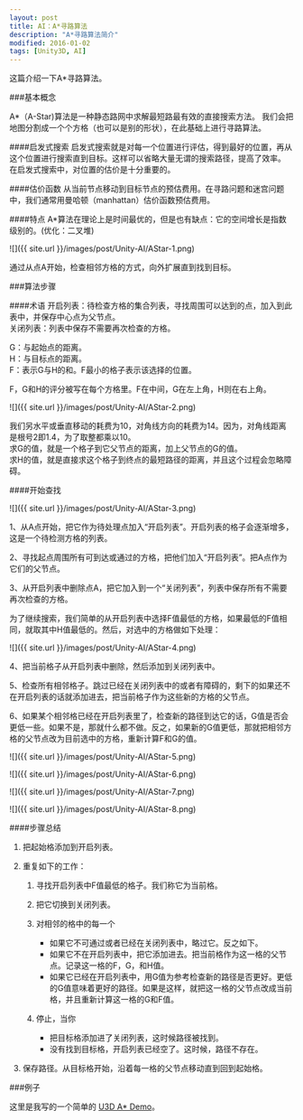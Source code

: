 ```yaml
---
layout: post
title: AI：A*寻路算法
description: "A*寻路算法简介"
modified: 2016-01-02
tags: [Unity3D, AI]
---
```


这篇介绍一下A*寻路算法。

###基本概念

A*（A-Star)算法是一种静态路网中求解最短路最有效的直接搜索方法。
我们会把地图分割成一个个方格（也可以是别的形状），在此基础上进行寻路算法。

####启发式搜索
启发式搜索就是对每一个位置进行评估，得到最好的位置，再从这个位置进行搜索直到目标。这样可以省略大量无谓的搜索路径，提高了效率。
在启发式搜索中，对位置的估价是十分重要的。

####估价函数
从当前节点移动到目标节点的预估费用。在寻路问题和迷宫问题中，我们通常用曼哈顿（manhattan）估价函数预估费用。

####特点
A*算法在理论上是时间最优的，但是也有缺点：它的空间增长是指数级别的。(优化：二叉堆)

![]({{ site.url }}/images/post/Unity-AI/AStar-1.png)

通过从点A开始，检查相邻方格的方式，向外扩展直到找到目标。


###算法步骤

####术语
开启列表：待检查方格的集合列表，寻找周围可以达到的点，加入到此表中，并保存中心点为父节点。   
关闭列表：列表中保存不需要再次检查的方格。

G：与起始点的距离。  
H：与目标点的距离。  
F：表示G与H的和。F最小的格子表示该选择的位置。

F，G和H的评分被写在每个方格里。F在中间，G在左上角，H则在右上角。     

![]({{ site.url }}/images/post/Unity-AI/AStar-2.png)

我们另水平或垂直移动的耗费为10，对角线方向的耗费为14。因为，对角线距离是根号2即1.4，为了取整都乘以10。        
求G的值，就是一个格子到它父节点的距离，加上父节点的G的值。        
求H的值，就是直接求这个格子到终点的最短路径的距离，并且这个过程会忽略障碍。

####开始查找

![]({{ site.url }}/images/post/Unity-AI/AStar-3.png)

1、从A点开始，把它作为待处理点加入“开启列表”。开启列表的格子会逐渐增多，这是一个待检测方格的列表。

2、寻找起点周围所有可到达或通过的方格，把他们加入“开启列表”。把A点作为它们的父节点。

3、从开启列表中删除点A，把它加入到一个“关闭列表”，列表中保存所有不需要再次检查的方格。

为了继续搜索，我们简单的从开启列表中选择F值最低的方格，如果最低的F值相同，就取其中H值最低的。然后，对选中的方格做如下处理：

![]({{ site.url }}/images/post/Unity-AI/AStar-4.png)

4、把当前格子从开启列表中删除，然后添加到关闭列表中。

5、检查所有相邻格子。跳过已经在关闭列表中的或者有障碍的，剩下的如果还不在开启列表的话就添加进去，把当前格子作为这些新的方格的父节点。

6、如果某个相邻格已经在开启列表里了，检查新的路径到达它的话，G值是否会更低一些。如果不是，那就什么都不做。反之，如果新的G值更低，那就把相邻方格的父节点改为目前选中的方格，重新计算F和G的值。


![]({{ site.url }}/images/post/Unity-AI/AStar-5.png)

![]({{ site.url }}/images/post/Unity-AI/AStar-6.png)

![]({{ site.url }}/images/post/Unity-AI/AStar-7.png)

![]({{ site.url }}/images/post/Unity-AI/AStar-8.png)

####步骤总结
1. 把起始格添加到开启列表。

2. 重复如下的工作：

    1. 寻找开启列表中F值最低的格子。我们称它为当前格。
    
    2. 把它切换到关闭列表。
    
    3. 对相邻的格中的每一个   
        * 如果它不可通过或者已经在关闭列表中，略过它。反之如下。       
        * 如果它不在开启列表中，把它添加进去。把当前格作为这一格的父节点。记录这一格的F，G，和H值。        
        * 如果它已经在开启列表中，用G值为参考检查新的路径是否更好。更低的G值意味着更好的路径。如果是这样，就把这一格的父节点改成当前格，并且重新计算这一格的G和F值。
        
    4. 停止，当你    
        * 把目标格添加进了关闭列表，这时候路径被找到。        
        * 没有找到目标格，开启列表已经空了。这时候，路径不存在。
        
3. 保存路径。从目标格开始，沿着每一格的父节点移动直到回到起始格。


###例子

这里是我写的一个简单的 [U3D A* Demo](https://github.com/byfine/Unity-A-Star-Demo)。